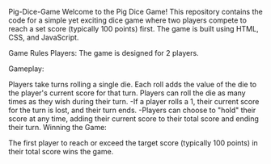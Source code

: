 Pig-Dice-Game
Welcome to the Pig Dice Game! This repository contains the code for a simple yet exciting dice game where two players compete to reach a set score (typically 100 points) first. The game is built using HTML, CSS, and JavaScript.

Game Rules Players: The game is designed for 2 players.

Gameplay:

Players take turns rolling a single die.
Each roll adds the value of the die to the player's current score for that turn.
Players can roll the die as many times as they wish during their turn. -If a player rolls a 1, their current score for the turn is lost, and their turn ends. -Players can choose to "hold" their score at any time, adding their current score to their total score and ending their turn.
Winning the Game:

The first player to reach or exceed the target score (typically 100 points) in their total score wins the game.
